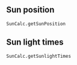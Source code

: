 
## Sun position
```@docs
SunCalc.getSunPosition
```

## Sun light times
```@docs
SunCalc.getSunlightTimes
```